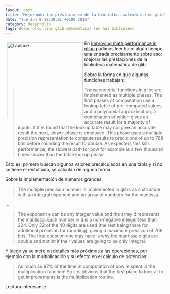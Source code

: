 ```yaml
---
layout: post
title: "Mejorando las prestaciones de la biblioteca matemática en glib"
date: "Tue Jun 9 18:30:01 +0100 2015"
category: desarrollo
tags: desarrollo libc glib matemáticas red hat biblioteca
---
```






<a href="https://www.flickr.com/photos/fernand0/15324955972/" title="Un matemático"><img src="https://farm3.staticflickr.com/2942/15324955972_9750ce869e_m.jpg" width="240"  alt="Laplace" style="float:left; margin:5px"></a>

En [Improving math performance in glibc](http://developerblog.redhat.com/2015/01/02/improving-math-performance-in-glibc/) pudimos leer hace algún tiempo una entrada precisamente sobre eso: mejorar las prestaciones de la biblioteca matemática de glib. 

Sobre la forma en que algunas funciones trabajan:

> Transcendental functions in glibc are implemented as multiple phases. The first phases of computation use a lookup table of pre-computed values and a polynomial approximation, a combination of which gives an accurate result for a majority of inputs. If it is found that the lookup table may not give an accurate result the next, slower phase is employed. This phase uses a multiple precision representation to compute results to precisions of up to 768 bits before rounding the result to double. As expected, this kills performance; the slowest path for pow for example is a few thousand times slower than the table lookup phase.

Esto es, primero buscan algunos valores precalculados en una tabla y si no se tiene el restultado, se calculan de alguna forma.

Sobre la implementación de números grandes:

> The multiple precision number is implemented in glibc as a structure with an integral exponent and an array of numbers for the mantissa. 

...

> The exponent e can be any integer value and the array d represents the mantissa. Each number in d is a non-negative integer less than 224. Only 32 of the 40 digits are used (the rest being there for additional precision for rounding), giving a maximum precision of 768 bits. The first question one may have is why the mantissa digits are double and not int if their values are going to be only integral.

Y luego ya se mete en detalles más próximos a las operaciones, por ejemplo con la multiplicación y su efecto en el cálculo de potencias:


> As much as 97% of the time in computation of pow is spent in the multiplication function! So it is obvious that the first place to look at to get improvements is the multiplication routine.

Lectura interesante.
